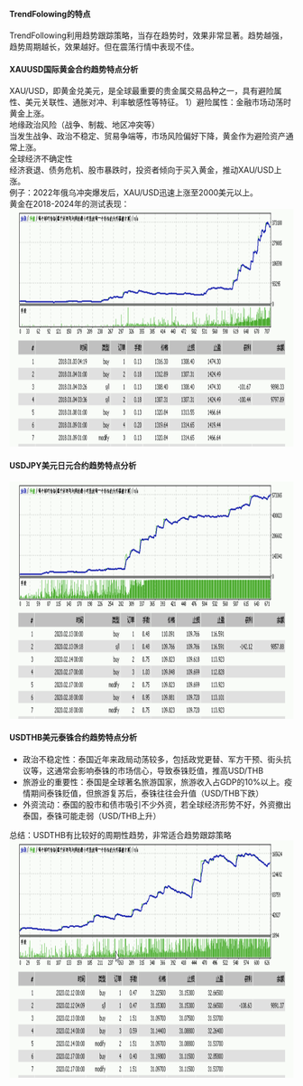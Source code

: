 #### TrendFolowing的特点
TrendFollowing利用趋势跟踪策略，当存在趋势时，效果非常显著。趋势越强，趋势周期越长，效果越好。但在震荡行情中表现不佳。  
#### XAUUSD国际黄金合约趋势特点分析
XAU/USD，即黄金兑美元，是全球最重要的贵金属交易品种之一，具有避险属性、美元关联性、通胀对冲、利率敏感性等特征。
1）避险属性：金融市场动荡时黄金上涨。  
地缘政治风险（战争、制裁、地区冲突等）  
当发生战争、政治不稳定、贸易争端等，市场风险偏好下降，黄金作为避险资产通常上涨。  
全球经济不确定性  
经济衰退、债务危机、股市暴跌时，投资者倾向于买入黄金，推动XAU/USD上涨。  
例子：2022年俄乌冲突爆发后，XAU/USD迅速上涨至2000美元以上。  
黄金在2018-2024年的测试表现：  
<img src="images/XAUUSD.png" style="height:420px;width:100%;"></img>

#### USDJPY美元日元合约趋势特点分析
<img src="images/USDJPY.png" style="height:420px;width:100%;"></img>

#### USDTHB美元泰铢合约趋势特点分析
- 政治不稳定性：泰国近年来政局动荡较多，包括政党更替、军方干预、街头抗议等，这通常会影响泰铢的市场信心，导致泰铢贬值，推高USD/THB
- 旅游业的重要性：泰国是全球著名旅游国家，旅游收入占GDP的10%以上。疫情期间泰铢贬值，但旅游复苏后，泰铢往往会升值（USD/THB下跌）
- 外资流动：泰国的股市和债市吸引不少外资，若全球经济形势不好，外资撤出泰国，泰铢可能走弱（USD/THB上升）

总结：USDTHB有比较好的周期性趋势，非常适合趋势跟踪策略
<img src="images/USDTHB.png" style="height:420px;width:100%;"></img>
